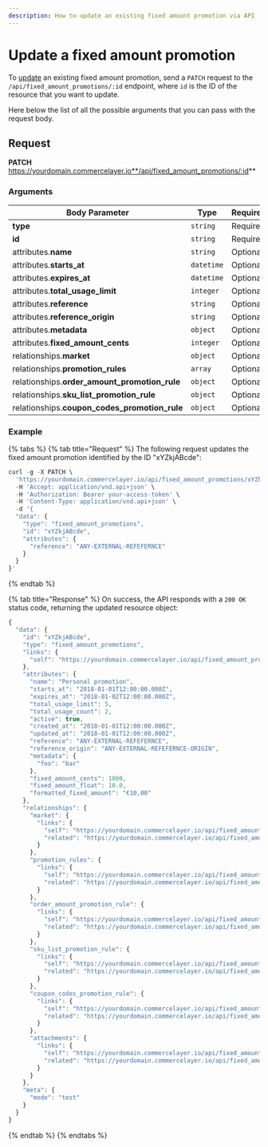 ```yaml
---
description: How to update an existing fixed amount promotion via API
---
```


# Update a fixed amount promotion

To <a href="https://docs.commercelayer.io/developers/updating-resources" target="_blank">update</a> an existing fixed amount promotion, send a `PATCH` request to the `/api/fixed_amount_promotions/:id` endpoint, where `id` is the ID of the resource that you want to update.

Here below the list of all the possible arguments that you can pass with the request body.

## Request

**PATCH** https://yourdomain.commercelayer.io**/api/fixed_amount_promotions/:id**

### Arguments

| Body Parameter | Type     | Required |
| -------------- | -------- | -------- |
| **type**       | `string` | Required |
| **id**         | `string` | Required |
| attributes.**name** | `string` | Optional |
| attributes.**starts_at** | `datetime` | Optional |
| attributes.**expires_at** | `datetime` | Optional |
| attributes.**total_usage_limit** | `integer` | Optional |
| attributes.**reference** | `string` | Optional |
| attributes.**reference_origin** | `string` | Optional |
| attributes.**metadata** | `object` | Optional |
| attributes.**fixed_amount_cents** | `integer` | Optional |
| relationships.**market** | `object` | Optional |
| relationships.**promotion_rules** | `array` | Optional |
| relationships.**order_amount_promotion_rule** | `object` | Optional |
| relationships.**sku_list_promotion_rule** | `object` | Optional |
| relationships.**coupon_codes_promotion_rule** | `object` | Optional |

### Example

{% tabs %}
{% tab title="Request" %}
The following request updates the fixed amount promotion identified by the ID "xYZkjABcde":

```javascript
curl -g -X PATCH \
  'https://yourdomain.commercelayer.io/api/fixed_amount_promotions/xYZkjABcde' \
  -H 'Accept: application/vnd.api+json' \
  -H 'Authorization: Bearer your-access-token' \
  -H 'Content-Type: application/vnd.api+json' \
  -d '{
  "data": {
    "type": "fixed_amount_promotions",
    "id": "xYZkjABcde",
    "attributes": {
      "reference": "ANY-EXTERNAL-REFEFERNCE"
    }
  }
}'
```
{% endtab %}

{% tab title="Response" %}
On success, the API responds with a `200 OK` status code, returning the updated resource object:

```javascript
{
  "data": {
    "id": "xYZkjABcde",
    "type": "fixed_amount_promotions",
    "links": {
      "self": "https://yourdomain.commercelayer.io/api/fixed_amount_promotions/xYZkjABcde"
    },
    "attributes": {
      "name": "Personal promotion",
      "starts_at": "2018-01-01T12:00:00.000Z",
      "expires_at": "2018-01-02T12:00:00.000Z",
      "total_usage_limit": 5,
      "total_usage_count": 2,
      "active": true,
      "created_at": "2018-01-01T12:00:00.000Z",
      "updated_at": "2018-01-01T12:00:00.000Z",
      "reference": "ANY-EXTERNAL-REFEFERNCE",
      "reference_origin": "ANY-EXTERNAL-REFEFERNCE-ORIGIN",
      "metadata": {
        "foo": "bar"
      },
      "fixed_amount_cents": 1000,
      "fixed_amount_float": 10.0,
      "formatted_fixed_amount": "€10,00"
    },
    "relationships": {
      "market": {
        "links": {
          "self": "https://yourdomain.commercelayer.io/api/fixed_amount_promotions/xYZkjABcde/relationships/market",
          "related": "https://yourdomain.commercelayer.io/api/fixed_amount_promotions/xYZkjABcde/market"
        }
      },
      "promotion_rules": {
        "links": {
          "self": "https://yourdomain.commercelayer.io/api/fixed_amount_promotions/xYZkjABcde/relationships/promotion_rules",
          "related": "https://yourdomain.commercelayer.io/api/fixed_amount_promotions/xYZkjABcde/promotion_rules"
        }
      },
      "order_amount_promotion_rule": {
        "links": {
          "self": "https://yourdomain.commercelayer.io/api/fixed_amount_promotions/xYZkjABcde/relationships/order_amount_promotion_rule",
          "related": "https://yourdomain.commercelayer.io/api/fixed_amount_promotions/xYZkjABcde/order_amount_promotion_rule"
        }
      },
      "sku_list_promotion_rule": {
        "links": {
          "self": "https://yourdomain.commercelayer.io/api/fixed_amount_promotions/xYZkjABcde/relationships/sku_list_promotion_rule",
          "related": "https://yourdomain.commercelayer.io/api/fixed_amount_promotions/xYZkjABcde/sku_list_promotion_rule"
        }
      },
      "coupon_codes_promotion_rule": {
        "links": {
          "self": "https://yourdomain.commercelayer.io/api/fixed_amount_promotions/xYZkjABcde/relationships/coupon_codes_promotion_rule",
          "related": "https://yourdomain.commercelayer.io/api/fixed_amount_promotions/xYZkjABcde/coupon_codes_promotion_rule"
        }
      },
      "attachments": {
        "links": {
          "self": "https://yourdomain.commercelayer.io/api/fixed_amount_promotions/xYZkjABcde/relationships/attachments",
          "related": "https://yourdomain.commercelayer.io/api/fixed_amount_promotions/xYZkjABcde/attachments"
        }
      }
    },
    "meta": {
      "mode": "test"
    }
  }
}
```
{% endtab %}
{% endtabs %}


